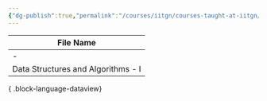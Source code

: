 ```yaml
---
{"dg-publish":true,"permalink":"/courses/iitgn/courses-taught-at-iitgn/"}
---
```


| File Name                          |
| ---------------------------------- |
| \-                                 |
| Data Structures and Algorithms - I |

{ .block-language-dataview}
